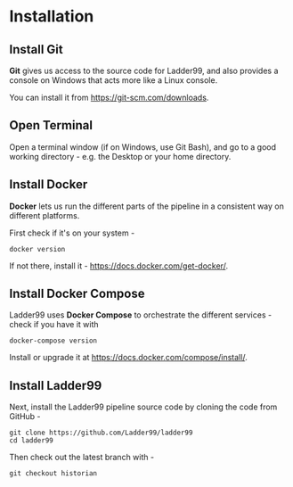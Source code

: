 # Installation

## Install Git

**Git** gives us access to the source code for Ladder99, and also provides a console on Windows that acts more like a Linux console. 

You can install it from https://git-scm.com/downloads.


## Open Terminal

Open a terminal window (if on Windows, use Git Bash), and go to a good working directory - e.g. the Desktop or your home directory. 


## Install Docker

**Docker** lets us run the different parts of the pipeline in a consistent way on different platforms.

First check if it's on your system -

```
docker version
```

If not there, install it - https://docs.docker.com/get-docker/.


## Install Docker Compose

Ladder99 uses **Docker Compose** to orchestrate the different services - check if you have it with

```
docker-compose version
```

Install or upgrade it at https://docs.docker.com/compose/install/.


## Install Ladder99

Next, install the Ladder99 pipeline source code by cloning the code from GitHub -

```
git clone https://github.com/Ladder99/ladder99
cd ladder99
```

Then check out the latest branch with -

```
git checkout historian
```
